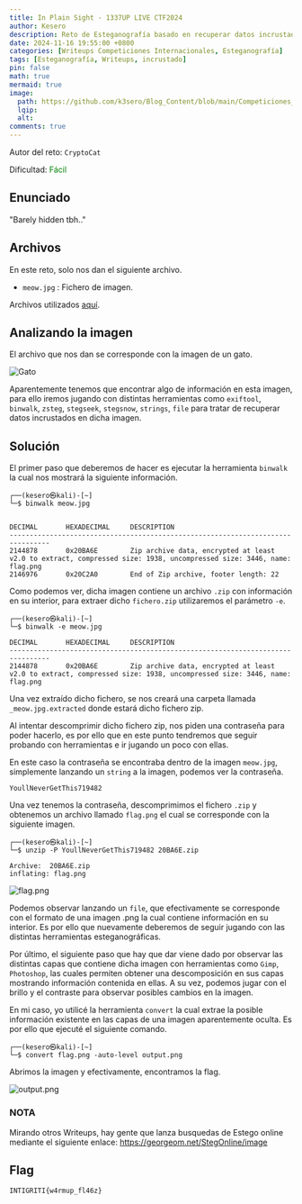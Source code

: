 ```yaml
---
title: In Plain Sight - 1337UP LIVE CTF2024
author: Kesero
description: Reto de Esteganografía basado en recuperar datos incrustados de diferentes archivos.
date: 2024-11-16 19:55:00 +0800
categories: [Writeups Competiciones Internacionales, Esteganografía]
tags: [Esteganografía, Writeups, incrustado]
pin: false
math: true
mermaid: true
image:
  path: https://github.com/k3sero/Blog_Content/blob/main/Competiciones_Internacionales_Writeups/2024/Estego/1337UpCTF2024/In_Plain_Sight/In_plain_sight.jpg?raw=true
  lqip: 
  alt: 
comments: true
---
```


Autor del reto: `CryptoCat`

Dificultad: <font color=green>Fácil</font>

## Enunciado

"Barely hidden tbh.."

## Archivos

En este reto, solo nos dan el siguiente archivo.

- `meow.jpg` : Fichero de imagen.

Archivos utilizados [aquí](https://github.com/k3sero/Blog_Content/tree/main/Competiciones_Internacionales_Writeups/2024/Estego/1337UpCTF2024/In_Plain_Sight).


## Analizando la imagen

El archivo que nos dan se corresponde con la imagen de un gato.

![Gato](https://github.com/k3sero/Blog_Content/blob/main/Competiciones_Internacionales_Writeups/2024/Estego/1337UpCTF2024/In_Plain_Sight/meow.jpg?raw=true)

Aparentemente tenemos que encontrar algo de información en esta imagen, para ello iremos jugando con distintas herramientas como `exiftool`, `binwalk`, `zsteg`, `stegseek`, `stegsnow`, `strings`, `file` para tratar de recuperar datos incrustados en dicha imagen.


## Solución

El primer paso que deberemos de hacer es ejecutar la herramienta `binwalk` la cual nos mostrará la siguiente información.

    ┌──(kesero㉿kali)-[~]
    └─$ binwalk meow.jpg


    DECIMAL       HEXADECIMAL     DESCRIPTION
    --------------------------------------------------------------------------------
    2144878       0x20BA6E        Zip archive data, encrypted at least v2.0 to extract, compressed size: 1938, uncompressed size: 3446, name: flag.png
    2146976       0x20C2A0        End of Zip archive, footer length: 22

Como podemos ver, dicha imagen contiene un archivo `.zip` con información en su interior, para extraer dicho `fichero.zip` utilizaremos el parámetro `-e`.

    ┌──(kesero㉿kali)-[~]
    └─$ binwalk -e meow.jpg

    DECIMAL       HEXADECIMAL     DESCRIPTION
    --------------------------------------------------------------------------------
    2144878       0x20BA6E        Zip archive data, encrypted at least v2.0 to extract, compressed size: 1938, uncompressed size: 3446, name: flag.png

Una vez extraído dicho fichero, se nos creará una carpeta llamada `_meow.jpg.extracted` donde estará dicho fichero zip.

Al intentar descomprimir dicho fichero zip, nos piden una contraseña para poder hacerlo, es por ello que en este punto tendremos que seguir probando con herramientas e ir jugando un poco con ellas.

En este caso la contraseña se encontraba dentro de la imagen `meow.jpg`, simplemente lanzando un `string` a la imagen, podemos ver la contraseña.

    YoullNeverGetThis719482

Una vez tenemos la contraseña, descomprimimos el fichero `.zip` y obtenemos un archivo llamado `flag.png` el cual se corresponde con la siguiente imagen.

    ┌──(kesero㉿kali)-[~]
    └─$ unzip -P YoullNeverGetThis719482 20BA6E.zip
    
    Archive:  20BA6E.zip
    inflating: flag.png 

![flag.png](https://github.com/k3sero/Blog_Content/blob/main/Competiciones_Internacionales_Writeups/2024/Estego/1337UpCTF2024/In_Plain_Sight/flag.png?raw=true)

Podemos observar lanzando un `file`, que efectivamente se corresponde con el formato de una imagen .png la cual contiene información en su interior. Es por ello que nuevamente deberemos de seguir jugando con las distintas herramientas esteganográficas. 

Por último, el siguiente paso que hay que dar viene dado por observar las distintas capas que contiene dicha imagen con herramientas como `Gimp`, `Photoshop`, las cuales permiten obtener una descomposición en sus capas mostrando información contenida en ellas. A su vez, podemos jugar con el brillo y el contraste para observar posibles cambios en la imagen.

En mi caso, yo utilicé la herramienta `convert` la cual extrae la posible información existente en las capas de una imagen aparentemente oculta. Es por ello que ejecuté el siguiente comando.

    ┌──(kesero㉿kali)-[~]
    └─$ convert flag.png -auto-level output.png

Abrimos la imagen y efectivamente, encontramos la flag.

![output.png](https://github.com/k3sero/Blog_Content/blob/main/Competiciones_Internacionales_Writeups/2024/Estego/1337UpCTF2024/In_Plain_Sight/output.png?raw=true)

### NOTA

Mirando otros Writeups, hay gente que lanza busquedas de Estego online mediante el siguiente enlace: [https://georgeom.net/StegOnline/image ](https://georgeom.net/StegOnline/image )

## Flag

`INTIGRITI{w4rmup_fl46z}`